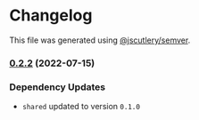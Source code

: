 # Changelog

This file was generated using [@jscutlery/semver](https://github.com/jscutlery/semver).

### [0.2.2](https://github.com/domirs/nx-test/compare/ui@0.2.1...ui@0.2.2) (2022-07-15)

### Dependency Updates

* `shared` updated to version `0.1.0`
